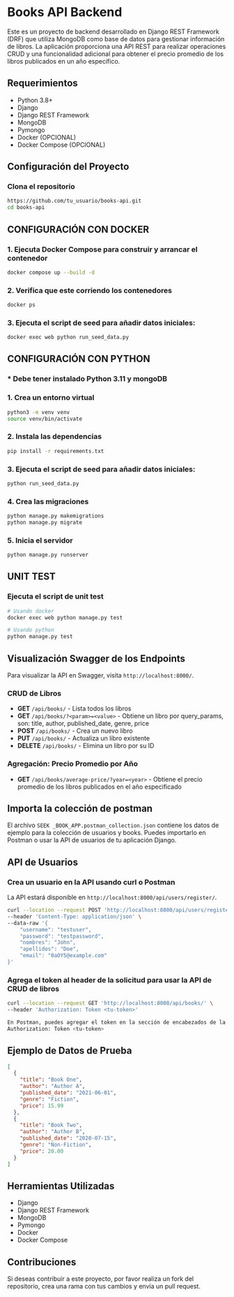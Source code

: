 # Books API Backend

Este es un proyecto de backend desarrollado en Django REST Framework (DRF) que utiliza MongoDB como base de datos para gestionar información de libros. La aplicación proporciona una API REST para realizar operaciones CRUD y una funcionalidad adicional para obtener el precio promedio de los libros publicados en un año específico.

## Requerimientos

- Python 3.8+
- Django
- Django REST Framework
- MongoDB
- Pymongo
- Docker (OPCIONAL)
- Docker Compose (OPCIONAL)

## Configuración del Proyecto

### Clona el repositorio

```bash
https://github.com/tu_usuario/books-api.git
cd books-api
```
## CONFIGURACIÓN CON DOCKER

### 1. Ejecuta Docker Compose para construir y arrancar el contenedor
```bash
docker compose up --build -d
```
 
### 2. Verifica que este corriendo los contenedores

```bash
docker ps
```

### 3. Ejecuta el script de seed para añadir datos iniciales:

```bash
docker exec web python run_seed_data.py
```


## CONFIGURACIÓN CON PYTHON

### * Debe tener instalado Python 3.11 y mongoDB

### 1. Crea un entorno virtual

```bash
python3 -m venv venv
source venv/bin/activate
```

### 2. Instala las dependencias

```bash
pip install -r requirements.txt
```

### 3. Ejecuta el script de seed para añadir datos iniciales:

```bash
python run_seed_data.py
```

### 4. Crea las migraciones

```bash
python manage.py makemigrations
python manage.py migrate
```

### 5. Inicia el servidor

```bash
python manage.py runserver
```

## UNIT TEST

### Ejecuta el script de unit test

```bash
# Usando docker
docker exec web python manage.py test

# Usando python
python manage.py test
```

## Visualización Swagger de los Endpoints

Para visualizar la API en Swagger, visita `http://localhost:8000/`.


### CRUD de Libros

- **GET** `/api/books/` - Lista todos los libros
- **GET** `/api/books/?<param>=<value>` - Obtiene un libro por query_params, son: title, author, published_date, genre, price
- **POST** `/api/books/` - Crea un nuevo libro
- **PUT** `/api/books/` - Actualiza un libro existente
- **DELETE** `/api/books/` - Elimina un libro por su ID

### Agregación: Precio Promedio por Año

- **GET** `/api/books/average-price/?year=<year>` - Obtiene el precio promedio de los libros publicados en el año especificado


## Importa la colección de postman

El archivo `SEEK _BOOK_APP.postman_collection.json` contiene los datos de ejemplo para la colección de usuarios y books. Puedes importarlo en Postman o usar la API de usuarios de tu aplicación Django.


## API de Usuarios

###  Crea un usuario en la API usando curl o Postman

La API estará disponible en `http://localhost:8000/api/users/register/`.

```bash
curl --location --request POST 'http://localhost:8000/api/users/register/' \
--header 'Content-Type: application/json' \
--data-raw '{
    "username": "testuser",
    "password": "testpassword",
    "nombres": "John",
    "apellidos": "Doe",
    "email": "0aOY5@example.com"
}'
``` 

### Agrega el token al header de la solicitud para usar la API de CRUD de libros

```bash
curl --location --request GET 'http://localhost:8000/api/books/' \
--header 'Authorization: Token <tu-token>'

En Postman, puedes agregar el token en la sección de encabezados de la solicitud.
Authorization: Token <tu-token>
```



## Ejemplo de Datos de Prueba

```json
[
  {
    "title": "Book One",
    "author": "Author A",
    "published_date": "2021-06-01",
    "genre": "Fiction",
    "price": 15.99
  },
  {
    "title": "Book Two",
    "author": "Author B",
    "published_date": "2020-07-15",
    "genre": "Non-Fiction",
    "price": 20.00
  }
]
```

## Herramientas Utilizadas

- Django
- Django REST Framework
- MongoDB
- Pymongo
- Docker
- Docker Compose

## Contribuciones

Si deseas contribuir a este proyecto, por favor realiza un fork del repositorio, crea una rama con tus cambios y envía un pull request.
